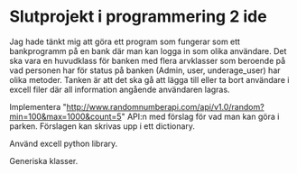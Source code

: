 # Slutprojekt i programmering 2 ide

Jag hade tänkt mig att göra ett program som fungerar som ett bankprogramm på en bank där man kan logga in som olika användare. Det ska vara en huvudklass för banken med flera arvklasser som beroende på vad personen har för status på banken (Admin, user, underage_user) har olika metoder. Tanken är att det ska gå att lägga till eller ta bort användare i excell filer där all information angående användaren lagras.

Implementera "http://www.randomnumberapi.com/api/v1.0/random?min=100&max=1000&count=5" API:n med förslag för vad man kan göra i parken. Förslagen kan skrivas upp i ett dictionary.

Använd excell python library.

Generiska klasser.